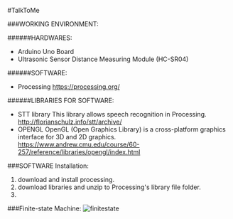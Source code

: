 #TalkToMe


###WORKING ENVIRONMENT:

######HARDWARES:
- Arduino Uno Board
- Ultrasonic Sensor Distance Measuring Module (HC-SR04)

######SOFTWARE:
- Processing
  https://processing.org/


######LIBRARIES FOR SOFTWARE:
- STT library
  This library allows speech recognition in Processing. 
  http://florianschulz.info/stt/archive/
- OPENGL
  OpenGL (Open Graphics Library) is a cross-platform graphics interface for 3D and 2D graphics. 
  https://www.andrew.cmu.edu/course/60-257/reference/libraries/opengl/index.html


###SOFTWARE Installation:
1. download and install processing.
2. download libraries and unzip to Processing's library file folder.
3. 

###Finite-state Machine:
![finitestate](https://cloud.githubusercontent.com/assets/15851423/11229293/d38c081c-8d48-11e5-8a29-30715b6514dc.jpg)

